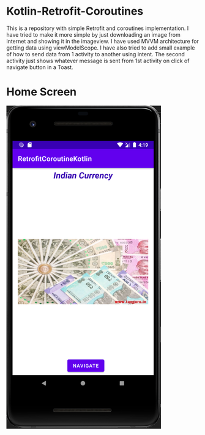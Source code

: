 # Kotlin-Retrofit-Coroutines


This is a repository with simple Retrofit and coroutines implementation. I have tried to make it more simple by just downloading an image from internet and showing it in the imageview. I have used MVVM architecture for getting data using viewModelScope. I have also tried to add small example of how to send data from 1 activity to another using intent. The second activity just shows whatever message is sent from 1st activity on click of navigate button in a Toast.  

# Home Screen
![alt text](/screenshots/home.PNG)
